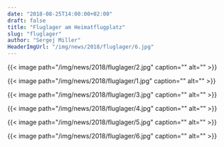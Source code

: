 ```yaml
---
date: "2018-08-25T14:00:00+02:00"
draft: false
title: "Fluglager am Heimatflugplatz"
slug: "fluglager"
author: "Sergej Miller"
HeaderImgUrl: "/img/news/2018/fluglager/6.jpg"
---
```


{{< image path="/img/news/2018/fluglager/2.jpg" caption="" alt="" >}} 

<!--more-->
 
{{< image path="/img/news/2018/fluglager/1.jpg" caption="" alt="" >}} 
<p></p>
{{< image path="/img/news/2018/fluglager/3.jpg" caption="" alt="" >}}                                                          
<p></p>
{{< image path="/img/news/2018/fluglager/4.jpg" caption="" alt="" >}}                                                          
<p></p>
{{< image path="/img/news/2018/fluglager/5.jpg" caption="" alt="" >}}                                                          
<p></p>
{{< image path="/img/news/2018/fluglager/6.jpg" caption="" alt="" >}}                                                          